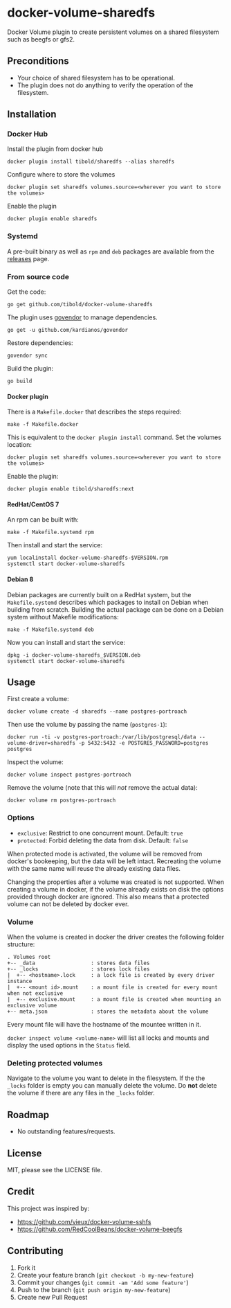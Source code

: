 # docker-volume-sharedfs

Docker Volume plugin to create persistent volumes on a shared filesystem such as beegfs or gfs2.

## Preconditions

- Your choice of shared filesystem has to be operational.
- The plugin does not do anything to verify the operation of the filesystem.

## Installation

### Docker Hub

Install the plugin from docker hub

    docker plugin install tibold/sharedfs --alias sharedfs
    
Configure where to store the volumes

    docker plugin set sharedfs volumes.source=<wherever you want to store the volumes>
    
Enable the plugin

    docker plugin enable sharedfs

### Systemd

A pre-built binary as well as `rpm` and `deb` packages are available from the [releases](https://github.com/tibold/docker-volume-sharedfs/releases) page.

### From source code

Get the code:

    go get github.com/tibold/docker-volume-sharedfs

The plugin uses [govendor](https://github.com/kardianos/govendor) to manage dependencies.

    go get -u github.com/kardianos/govendor

Restore dependencies:
    
    govendor sync

Build the plugin:

    go build

#### Docker plugin

There is a `Makefile.docker` that describes the steps required:

    make -f Makefile.docker

This is equivalent to the `docker plugin install` command.
Set the volumes location:
    
    docker plugin set sharedfs volumes.source=<wherever you want to store the volumes>

Enable the plugin:

    docker plugin enable tibold/sharedfs:next

#### RedHat/CentOS 7

An rpm can be built with:

    make -f Makefile.systemd rpm

Then install and start the service:

    yum localinstall docker-volume-sharedfs-$VERSION.rpm
    systemctl start docker-volume-sharedfs

#### Debian 8

Debian packages are currently built on a RedHat system, but the `Makefile.systemd`
describes which packages to install on Debian when building from scratch.
Building the actual package can be done on a Debian system without Makefile modifications:

    make -f Makefile.systemd deb

Now you can install and start the service:

    dpkg -i docker-volume-sharedfs_$VERSION.deb
    systemctl start docker-volume-sharedfs


## Usage

First create a volume:

    docker volume create -d sharedfs --name postgres-portroach

Then use the volume by passing the name (`postgres-1`):

    docker run -ti -v postgres-portroach:/var/lib/postgresql/data --volume-driver=sharedfs -p 5432:5432 -e POSTGRES_PASSWORD=postgres postgres

Inspect the volume:

    docker volume inspect postgres-portroach

Remove the volume (note that this will _not_ remove the actual data):

    docker volume rm postgres-portroach

### Options

* `exclusive`: Restrict to one concurrent mount. Default: `true`
* `protected`: Forbid deleting the data from disk. Default: `false`

When protected mode is activated, the volume will be removed from docker's bookeeping, but the data will be left intact. Recreating the volume with the same name will reuse the already existing data files.

Changing the properties after a volume was created is not supported. When creating a volume in docker, if the volume already exists on disk the options provided through docker are ignored. This also means that a protected volume can not be deleted by docker ever.

### Volume

When the volume is created in docker the driver creates the following folder structure:

```
. Volumes root
+-- _data                  : stores data files
+-- _locks                 : stores lock files
|  +-- <hostname>.lock     : a lock file is created by every driver instance
|  +-- <mount id>.mount    : a mount file is created for every mount when not exclusive
|  +-- exclusive.mount     : a mount file is created when mounting an exclusive volume
+-- meta.json              : stores the metadata about the volume
```

Every mount file will have the hostname of the mountee written in it.

`docker inspect volume <volume-name>` will list all locks and mounts and display the used options in the `Status` field.

### Deleting protected volumes

Navigate to the volume you want to delete in the filesystem. If the the `_locks` folder is empty you can manually delete the volume. Do __not__ delete the volume if there are any files in the `_locks` folder.

## Roadmap

- No outstanding features/requests.

## License

MIT, please see the LICENSE file.

## Credit

This project was inspired by:
* https://github.com/vieux/docker-volume-sshfs
* https://github.com/RedCoolBeans/docker-volume-beegfs

## Contributing

1. Fork it
2. Create your feature branch (`git checkout -b my-new-feature`)
3. Commit your changes (`git commit -am 'Add some feature'`)
4. Push to the branch (`git push origin my-new-feature`)
5. Create new Pull Request
